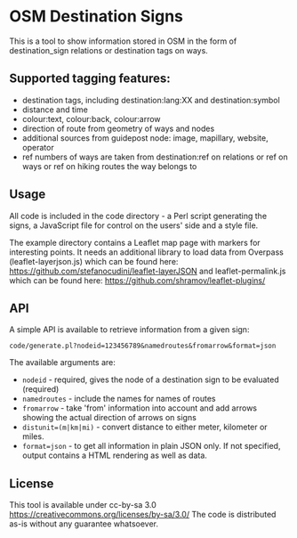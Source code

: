OSM Destination Signs
=====================

This is a tool to show information stored in OSM in the form of destination_sign relations or destination tags on ways.

Supported tagging features:
---

* destination tags, including destination:lang:XX and destination:symbol
* distance and time
* colour:text, colour:back, colour:arrow
* direction of route from geometry of ways and nodes
* additional sources from guidepost node: image, mapillary, website, operator
* ref numbers of ways are taken from destination:ref on relations or ref on ways or ref on hiking routes the way belongs to

Usage
---
All code is included in the code directory - a Perl script generating the signs, a JavaScript file for control on the users' side and a style file.

The example directory contains a Leaflet map page with markers for interesting points. It needs an additional library to load data from Overpass (leaflet-layerjson.js) which can be found here: https://github.com/stefanocudini/leaflet-layerJSON and leaflet-permalink.js which can be found here: https://github.com/shramov/leaflet-plugins/ 

API
---
A simple API is available to retrieve information from a given sign:

`code/generate.pl?nodeid=123456789&namedroutes&fromarrow&format=json`

The available arguments are:

* `nodeid` - required, gives the node of a destination sign to be evaluated (required)
* `namedroutes` - include the names for names of routes
* `fromarrow` - take 'from' information into account and add arrows showing the actual direction of arrows on signs
* `distunit=(m|km|mi)` - convert distance to either meter, kilometer or miles.
* `format=json` - to get all information in plain JSON only. If not specified, output contains a HTML rendering as well as data.


License
---
This tool is available under cc-by-sa 3.0 https://creativecommons.org/licenses/by-sa/3.0/ The code is distributed as-is without any guarantee whatsoever.
